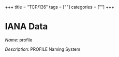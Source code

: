 +++
title = "TCP/136"
tags = [""]
categories = [""]
+++

# IANA Data

_Name:_ profile

_Description:_ PROFILE Naming System

